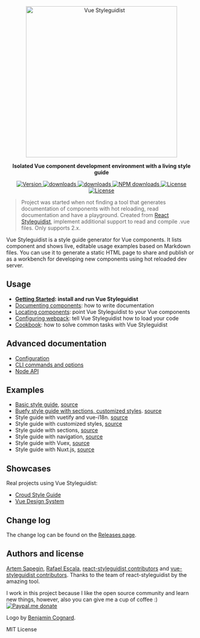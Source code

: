   <div align="center" markdown="1" style="text-align:center">
<img src="https://user-images.githubusercontent.com/10201025/44880548-670db180-ac72-11e8-94ba-42f2d560efe2.png" alt="Vue Styleguidist" width="400">

**Isolated Vue component development environment with a living style guide**
<div class="badge-npmdownloads">
  <a href="https://www.npmjs.com/package/vue-styleguidist">
    <img src="https://img.shields.io/npm/v/vue-styleguidist.svg" alt="Version">
  </a>
  <a href="https://www.npmjs.com/package/vue-styleguidist">
    <img src="https://img.shields.io/npm/dt/vue-styleguidist.svg" alt="downloads">
  </a>

  <a href="https://travis-ci.org/vue-styleguidist/vue-styleguidist">
    <img src="https://travis-ci.org/vue-styleguidist/vue-styleguidist.svg" alt="downloads">
  </a>
  <a href="https://npmjs.org/package/vue-styleguidist" title="View this project on NPM">
    <img src="https://img.shields.io/npm/dm/vue-styleguidist.svg" alt="NPM downloads" />
  </a>
  <a href="https://www.npmjs.com/package/vue-styleguidist">
    <img src="https://img.shields.io/npm/l/vue-styleguidist.svg" alt="License">
  </a>
  <a href="https://gitter.im/vue-style/Lobby?utm_source=badge&utm_medium=badge&utm_campaign=pr-badge&utm_content=badge" title="Join the chat at https://gitter.im/vue-style/Lobby">
    <img src="https://badges.gitter.im/vue-style/Lobby.svg" alt="License">
  </a>
  </div>
</div>

> Project was started when not finding a tool that generates documentation of components with hot reloading, read documentation and have a playground. Created from [React Styleguidist](https://github.com/styleguidist/react-styleguidist), implement additional support to read and compile .vue files. Only supports 2.x.

Vue Styleguidist is a style guide generator for Vue components. It lists component and shows live, editable usage examples based on Markdown files. You can use it to generate a static HTML page to share and publish or as a workbench for developing new components using hot reloaded dev server.

## Usage

- **[Getting Started](https://github.com/vue-styleguidist/vue-styleguidist/blob/master/docs/GettingStarted.md): install and run Vue Styleguidist**
- [Documenting components](https://github.com/vue-styleguidist/vue-styleguidist/blob/master/docs/Documenting.md): how to write documentation
- [Locating components](https://github.com/vue-styleguidist/vue-styleguidist/blob/master/docs/Components.md): point Vue Styleguidist to your Vue components
- [Configuring webpack](https://github.com/vue-styleguidist/vue-styleguidist/blob/master/docs/Webpack.md): tell Vue Styleguidist how to load your code
- [Cookbook](https://github.com/vue-styleguidist/vue-styleguidist/blob/master/docs/Cookbook.md): how to solve common tasks with Vue Styleguidist

## Advanced documentation

- [Configuration](https://github.com/vue-styleguidist/vue-styleguidist/blob/master/docs/Configuration.md)
- [CLI commands and options](https://github.com/vue-styleguidist/vue-styleguidist/blob/master/docs/CLI.md)
- [Node API](https://github.com/vue-styleguidist/vue-styleguidist/blob/master/docs/API.md)

## Examples

- [Basic style guide](http://rafaelescala.com/vue-styleguide/), [source](./examples/basic)
- [Buefy style guide with sections, customized styles](http://rafaelescala.com/buefy-example/). [source](https://github.com/vue-styleguidist/buefy-styleguide-example)
- Style guide with vuetify and vue-i18n. [source](./examples/vuetify)
- Style guide with customized styles, [source](./examples/customised)
- Style guide with sections, [source](./examples/sections)
- Style guide with navigation, [source](./examples/navigation)
- Style guide with Vuex, [source](./examples/vuex)
- Style guide with Nuxt.js, [source](./examples/nuxtjs)

## Showcases

Real projects using Vue Styleguidist:

- [Croud Style Guide](https://croudtech.github.io/Croud-Style-Guide/)
- [Vue Design System](https://vueds.com/)

## Change log

The change log can be found on the [Releases page](https://github.com/vue-styleguidist/vue-styleguidist/releases).

## Authors and license

[Artem Sapegin](http://sapegin.me), [Rafael Escala](https://github.com/rafaesc), [react-styleguidist contributors](https://github.com/styleguidist/react-styleguidist/graphs/contributors) and [vue-styleguidist contributors](https://github.com/vue-styleguidist/vue-styleguidist/graphs/contributors). Thanks to the team of react-styleguidist by the amazing tool.

I work in this project because I like the open source community and learn new things, however, also you can give me a cup of coffee :) [![Paypal.me donate](https://img.shields.io/badge/Paypal.me-donate-yellow.svg)](https://www.paypal.me/rafaesc)

Logo by [Benjamin Cognard](https://twitter.com/benbnur).

MIT License
